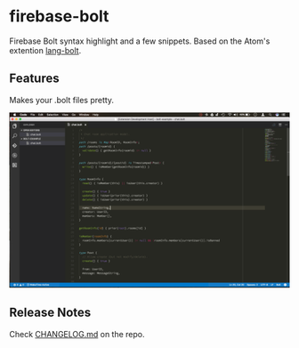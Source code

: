 # firebase-bolt

Firebase Bolt syntax highlight and a few snippets. Based on the Atom's extention [lang-bolt](https://github.com/mhartington/lang-bolt).

## Features

Makes your .bolt files pretty.

![Bolt File](https://raw.githubusercontent.com/ThadeuLuz/vsce-firebase-bolt/master/image/snapshot.png)

## Release Notes

Check [CHANGELOG.md](https://github.com/ThadeuLuz/vsce-firebase-bolt/blob/master/CHANGELOG.md) on the repo.
